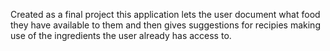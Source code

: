 Created as a final project this application lets the user document what food they have available to them and then gives suggestions for recipies making use of the ingredients the user already has access to.
